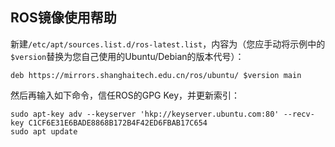 ## ROS镜像使用帮助

新建`/etc/apt/sources.list.d/ros-latest.list`，内容为（您应手动将示例中的`$version`替换为您自己使用的Ubuntu/Debian的版本代号）：

```plain
deb https://mirrors.shanghaitech.edu.cn/ros/ubuntu/ $version main
```

然后再输入如下命令，信任ROS的GPG Key，并更新索引：

```plain
sudo apt-key adv --keyserver 'hkp://keyserver.ubuntu.com:80' --recv-key C1CF6E31E6BADE8868B172B4F42ED6FBAB17C654
sudo apt update
```